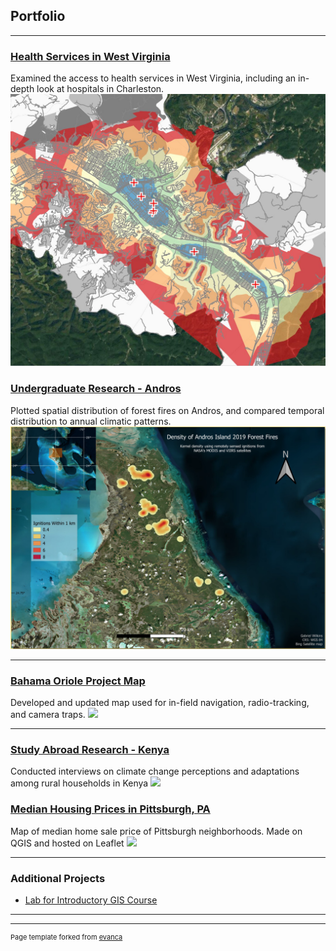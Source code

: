## Portfolio

---

### [Health Services in West Virginia](project1_486/West_Virginia_Health.md)
Examined the access to health services in West Virginia, including an in-depth look at hospitals in Charleston.
[<img src="project1_486/Charleston_hospitals_thumbnail.JPG?raw=true"/>](project1_486/West_Virginia_Health.md)


### [Undergraduate Research - Andros](Andros_SURF_project.md)
Plotted spatial distribution of forest fires on Andros, and compared temporal distribution to annual climatic patterns.
[<img src="images/GWilkins_BAHO_poster_thumbnail.PNG?raw=true"/>](Andros_SURF_project.md)

---
### [Bahama Oriole Project Map](BAHO_map_project.md)
Developed and updated map used for in-field navigation, radio-tracking, and camera traps.
[<image src="images/BAHO_worksite_map.PNG?raw=true"/>](BAHO_map_project.md)

---
### [Study Abroad Research - Kenya](Kenya_DR_project.md)
Conducted interviews on climate change perceptions and adaptations among rural households in Kenya
[<image src="images/Gabe_presenting_DR_Kenya.PNG?raw=true"/>](Kenya_DR_project.md)

### [Median Housing Prices in Pittsburgh, PA](Pittsburgh_webmap/qgis2web_2020_02_18-15_04_22_627169/index.html)
Map of median home sale price of Pittsburgh neighborhoods. Made on QGIS and hosted on Leaflet
[<image src="images/webmap_thumbnail_transparent.PNG?raw=true"/>](Pittsburgh_webmap/qgis2web_2020_02_18-15_04_22_627169/index.html)

---
### Additional Projects

- [Lab for Introductory GIS Course](pdf/Wilkins_Lab_12.pdf)

---




---
<p style="font-size:11px">Page template forked from <a href="https://github.com/evanca/quick-portfolio">evanca</a></p>
<!-- Remove above link if you don't want to attibute -->
